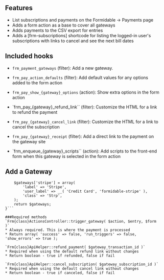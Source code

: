 ## Features
* List subscriptions and payments on the Formidable -> Payments page
* Adds a form action as a base to cover all gateways
* Adds payments to the CSV export for entries
* Adds a [frm-subscriptions] shortcode for listing the logged-in user's subscriptions with links to cancel and see the next bill dates

## Included hooks
* `frm_payment_gateways` (filter): Add a new gateway.

* `frm_pay_action_defaults` (filter): Add default values for any options added to the form action
* `frm_pay_show_{gateway}_options` (action): Show extra options in the form action

* `frm_pay_{gateway}_refund_link`` (filter): Customize the HTML for a link to refund the payment
* `frm_pay_{gateway}_cancel_link` (filter): Customize the HTML for a link to cancel the subscription
* `frm_pay_{gateway}_receipt` (filter): Add a direct link to the payment on the gateway site

* `frm_enqueue_{gateway}_scripts`` (action): Add scripts to the front-end form when this gateway is selected in the form action

## Add a Gateway
```public static function add_gateway( $gateways ) {
	$gateways['stripe'] = array(
		'label' => 'Stripe',
		'user_label' => __( 'Credit Card', 'formidable-stripe' ),
		'class' => 'Strp',
	);
	return $gateways;
}```

###Required methods
`Frm{class}ActionsController::trigger_gateway( $action, $entry, $form )`
* Always required. This is where the payment is processed
* Return array( 'success' => false, 'run_triggers' => false, 'show_errors' => true );

`Frm{class}ApiHelper::refund_payment( $gateway_transaction_id )`
* Required when using the default refund link without changes
* Return boolean - true if refunded, false if fail

`Frm{class}ApiHelper::cancel_subscription( $gateway_subscription_id )`
* Required when using the default cancel link without changes
* Return boolean - true if canceled, false if fail
